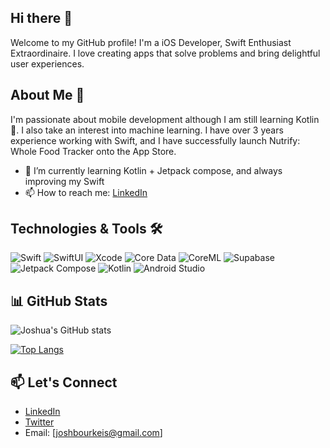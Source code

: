## Hi there 👋

Welcome to my GitHub profile! I'm a iOS Developer, Swift Enthusiast Extraordinaire. I love creating apps that solve problems and bring delightful user experiences.

## About Me 🙋

I'm passionate about mobile development although I am still learning Kotlin 🤦.  I also take an interest into machine learning. I have over 3 years experience working with Swift, and I have successfully launch Nutrify: Whole Food Tracker onto the App Store.

- 🌱 I’m currently learning Kotlin + Jetpack compose, and always improving my Swift
- 📫 How to reach me: [LinkedIn](www.linkedin.com/in/josh-bourke)

## Technologies & Tools 🛠️

![Swift](https://img.shields.io/badge/-Swift-FA7343?style=flat-square&logo=swift&logoColor=white)
![SwiftUI](https://img.shields.io/badge/-SwiftUI-0078D4?style=flat-square&logo=swift&logoColor=white)
![Xcode](https://img.shields.io/badge/-Xcode-1575F9?style=flat-square&logo=xcode&logoColor=white)
![Core Data](https://img.shields.io/badge/-Core%20Data-FFD700?style=flat-square)
![CoreML](https://img.shields.io/badge/-CoreML-FF6D00?style=flat-square&logo=apple&logoColor=white)
![Supabase](https://img.shields.io/badge/-Supabase-3ECF8E?style=flat-square&logo=supabase&logoColor=white)
![Jetpack Compose](https://img.shields.io/badge/-Jetpack%20Compose-4285F4?style=flat-square&logo=android&logoColor=white)
![Kotlin](https://img.shields.io/badge/-Kotlin-7F52FF?style=flat-square&logo=kotlin&logoColor=white)
![Android Studio](https://img.shields.io/badge/-Android%20Studio-3DDC84?style=flat-square&logo=android-studio&logoColor=white)


## 📊 GitHub Stats

![Joshua's GitHub stats](https://github-readme-stats.vercel.app/api?username=joshuabourke&show_icons=true&theme=radical)

[![Top Langs](https://github-readme-stats.vercel.app/api/top-langs/?username=joshuabourke&layout=compact&theme=radical)](https://github.com/joshuabourke/joshuabourke)

## 📫 Let's Connect

- [LinkedIn](https://www.linkedin.com/in/your-linkedin) 
- [Twitter](https://twitter.com/your-twitter)
- Email: [joshbourkeis@gmail.com]

<!--
**joshuabourke/joshuaBourke** is a ✨ _special_ ✨ repository because its `README.md` (this file) appears on your GitHub profile.

Here are some ideas to get you started:

- 🔭 I’m currently working on ...

- 👯 I’m looking to collaborate on ...
- 🤔 I’m looking for help with ...
- 💬 Ask me about ...
- 📫 How to reach me: ...
- 😄 Pronouns: ...
- ⚡ Fun fact: ...
-->
